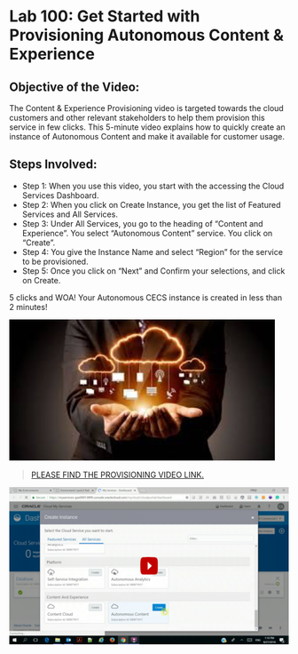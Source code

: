 # Lab 100: Get Started with Provisioning Autonomous Content & Experience

## Objective of the Video:
The Content & Experience Provisioning video is targeted towards the cloud customers and other relevant stakeholders to help them provision this service in few clicks. This 5-minute video explains how to quickly create an instance of Autonomous Content and make it available for customer usage.

## Steps Involved:
+ Step 1: When you use this video, you start with the accessing the Cloud Services Dashboard.
+ Step 2: When you click on Create Instance, you get the list of Featured Services and All Services. 
+ Step 3: Under All Services, you go to the heading of “Content and Experience”. You select “Autonomous Content” service. You click on “Create”.
+ Step 4: You give the Instance Name and select “Region” for the service to be provisioned.
+ Step 5: Once you click on “Next” and Confirm your selections, and click on Create.

5 clicks and WOA! Your Autonomous CECS instance is created in less than 2 minutes!

![alt text](Resources/Images/Picture1.png "Logo Title Text 1")

>[PLEASE FIND THE PROVISIONING VIDEO LINK.](Resources/VideoTutorials/CECS_Provisioning.mp4)

[![Watch the video](https://raw.githubusercontent.com/CloudNative-OracleAPAC/CEC-QuickStartKit/master/Resources/VideoTutorials/CECS_Provisioning_Video.png)](https://vimeo.com/199790979)
